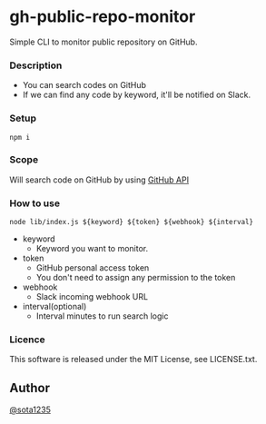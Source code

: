 gh-public-repo-monitor
====

Simple CLI to monitor public repository on GitHub.

### Description

- You can search codes on GitHub
- If we can find any code by keyword, it'll be notified on Slack.

### Setup

```
npm i
```

### Scope

Will search code on GitHub by using [GitHub API](https://developer.github.com/v3/search/#search-code)

### How to use

```
node lib/index.js ${keyword} ${token} ${webhook} ${interval}
```

- keyword
    - Keyword you want to monitor.
- token
    - GitHub personal access token
    - You don't need to assign any permission to the token
- webhook
    - Slack incoming webhook URL
- interval(optional)
    - Interval minutes to run search logic

### Licence

This software is released under the MIT License, see LICENSE.txt.

## Author

[@sota1235](https://github.com/sota1235)
